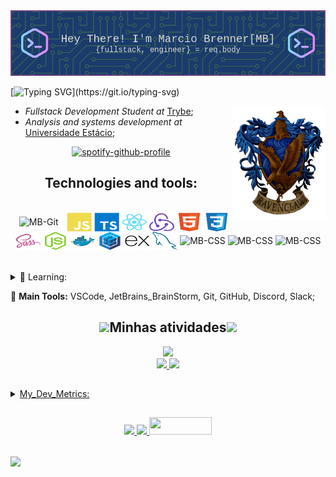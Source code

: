 <!-- <img src ="github/mario_dev.gif">  -->

<img src ="github/github-header-image(10).png">
<!-- 
gerador de banner
https://leviarista.github.io/github-profile-header-generator/ 
-->
<div>
  
  
  [![Typing SVG](https://readme-typing-svg.herokuapp.com?duration=4000&color=C229D2&lines=it's+gonna+be+LEGEN...wait4it...;...DARY!)](https://git.io/typing-svg)
  
<!-- texto em azul   -->
<!--   [![Typing SVG](https://readme-typing-svg.herokuapp.com?lines=it's+gonna+be+LEGEN...wait4it;...DARY!)](https://git.io/typing-svg) -->
  
<!--   ![Typing SVG](https://readme-typing-svg.herokuapp.com?font=Press+Start+2P&color=%235B83F7&width=800&lines=Hi+there%2C+I'm+Marcio+Brenner+AKA+%5BMB%5D) -->
<!--   editor usado para fazer o  typing 
https://readme-typing-svg.herokuapp.com/demo/
-->

</div>  

<img src ="github/raven35.png" width = "150px" align = "right">


- *Fullstack Development Student at* [Trybe](https://www.betrybe.com);
- *Analysis and systems development at* [Universidade Estácio](https://estacio.br/cursos/graduacao/analise-e-desenvolvimento-de-sistemas);


<div align="center">

  [![spotify-github-profile](https://spotify-github-profile.vercel.app/api/view?uid=mzw7qqi1vp24n4q1502af8xzg&cover_image=true&theme=novatorem&bar_color=53b14f&bar_color_cover=true)](https://spotify-github-profile.vercel.app/api/view?uid=mzw7qqi1vp24n4q1502af8xzg&redirect=true)

  </div>


##


<div align="center">
  
## Technologies and tools:
  
  <div align="center"style="display: inline_block"><br>
  <img align="center" alt="MB-Git" width="35" height="35" hspace="10"src="https://cdn.jsdelivr.net/gh/devicons/devicon/icons/git/git-original.svg" />
  <img align="center" alt="MB-Js" height="30" width="40" src="https://raw.githubusercontent.com/devicons/devicon/master/icons/javascript/javascript-plain.svg">
  <img align="center" alt="MB-Ts" height="30" width="40" src="https://raw.githubusercontent.com/devicons/devicon/master/icons/typescript/typescript-plain.svg">
  <img align="center" alt="MB-React" height="30" width="40" src="https://raw.githubusercontent.com/devicons/devicon/master/icons/react/react-original.svg">
  <img align="center" alt="MB-CSS" height="30" width="40" src="https://raw.githubusercontent.com/devicons/devicon/master/icons/redux/redux-original.svg">
  <img align="center" alt="MB-HTML" height="30" width="40" src="https://raw.githubusercontent.com/devicons/devicon/master/icons/html5/html5-original.svg">
  <img align="center" alt="MB-CSS" height="30" width="40" src="https://raw.githubusercontent.com/devicons/devicon/master/icons/css3/css3-original.svg">
  <img align="center" alt="MB-CSS" height="30" width="40" src="https://raw.githubusercontent.com/devicons/devicon/master/icons/sass/sass-original.svg">
  <img align="center" alt="MB-CSS" height="30" width="40" src="https://raw.githubusercontent.com/devicons/devicon/master/icons/nodejs/nodejs-original.svg">
  <img align="center" alt="MB-CSS" height="30" width="40" src="https://raw.githubusercontent.com/devicons/devicon/master/icons/docker/docker-original.svg">
 <img align="center" alt="MB-CSS" height="30" width="40" src="https://raw.githubusercontent.com/devicons/devicon/master/icons/sequelize/sequelize-original.svg">
  <img align="center" alt="MB-CSS" height="30" width="40" src="https://raw.githubusercontent.com/devicons/devicon/master/icons/express/express-original.svg">
 <img align="center" alt="MB-CSS" height="30" width="40" src="https://raw.githubusercontent.com/devicons/devicon/master/icons/mysql/mysql-original.svg">
 <img align="center" alt="MB-CSS" width="40" height="30" src="https://cdn.jsdelivr.net/gh/devicons/devicon/icons/mongodb/mongodb-original-wordmark.svg" />
 <img align="center" alt="MB-CSS" width="35" height="35" src="https://cdn.jsdelivr.net/gh/devicons/devicon/icons/jest/jest-plain.svg" />
 <img align="center" alt="MB-CSS" width="35" height="35" src="https://cdn.jsdelivr.net/gh/devicons/devicon/icons/mocha/mocha-plain.svg" />
 
</div> 

</div>



<br>
<br>
<details>

<summary>🌱 Learning:</summary>

<div>
  
- [x] Git & GitHub;   
- [x] HTML5;
- [x] CSS3;
- [x] Javascript;
- [x] Type Script;
- [x] ReactJS;
- [X] Redux;
- [X] Docker;
- [X] Node.js;
- [X] Sequelize; 
- [X] Express;  
- [X] SQL;
- [X] MySql;  
- [X] SASS;
- [X] Styled Component;
- [x] OutSystems (enthusiastic 😆);
- [X] MongoDB
- [ ] Python
- [ ] Algorithms and Data Structure
- [ ] Next.js
- [ ] React Native
- [ ] Flutter
  
</div>
  
</details>  

  
:school_satchel: **Main Tools:** VSCode, JetBrains_BrainStorm, Git, GitHub, Discord, Slack;

##
<h2 align="center"><img src="https://media.giphy.com/media/U4q3ag4oAN37cEodFB/giphy.gif" width="50">Minhas atividades<img src="https://media.giphy.com/media/U4q3ag4oAN37cEodFB/giphy.gif" width="50"></h2>

<div align="center">
 <a href="https://wakatime.com/@mbrennerr">
  <img src="https://github-readme-stats.vercel.app/api/wakatime?username=mbrennerr&theme=tokyonight"/>
 </a>
</div>

<div align="center">
  <a href="https://github.com/mbrennerr">
  <img height="150em" src="https://github-readme-stats.vercel.app/api?username=mbrennerr&show_icons=true&theme=tokyonight&include_all_commits=true&count_private=true"/>
  <img height="150em" src="https://github-readme-stats.vercel.app/api/top-langs/?username=mbrennerr&layout=compact&langs_count=7&theme=tokyonight"/>
</div>

  ##
  
 <details>
 
 <summary> My_Dev_Metrics: </summary>
 
  
 
 <!--START_SECTION:waka-->
 
![Code Time](http://img.shields.io/badge/Code%20Time-323%20hrs%2058%20mins-blue)
![Profile Views](http://img.shields.io/badge/Profile%20Views-2-blue)
![Lines of code](https://img.shields.io/badge/From%20Hello%20World%20I%27ve%20Written-12%20Million%20lines%20of%20code-blue)

**🐱 My GitHub Data** 

> 🏆 319 Contributions in the Year 2022
 > 
> 📦 291.9 kB Used in GitHub's Storage 
 > 
> 🚫 Not Opted to Hire
 > 
> 📜 36 Public Repositories 
 > 
> 🔑 0 Private Repositories  
 > 
**I'm a Night 🦉** 

```text
🌞 Morning    39 commits     ██░░░░░░░░░░░░░░░░░░░░░░░   8.33% 
🌆 Daytime    169 commits    █████████░░░░░░░░░░░░░░░░   36.11% 
🌃 Evening    226 commits    ████████████░░░░░░░░░░░░░   48.29% 
🌙 Night      34 commits     █░░░░░░░░░░░░░░░░░░░░░░░░   7.26%

```
📅 **I'm Most Productive on Friday** 

```text
Monday       49 commits     ██░░░░░░░░░░░░░░░░░░░░░░░   10.47% 
Tuesday      87 commits     ████░░░░░░░░░░░░░░░░░░░░░   18.59% 
Wednesday    64 commits     ███░░░░░░░░░░░░░░░░░░░░░░   13.68% 
Thursday     59 commits     ███░░░░░░░░░░░░░░░░░░░░░░   12.61% 
Friday       89 commits     ████░░░░░░░░░░░░░░░░░░░░░   19.02% 
Saturday     41 commits     ██░░░░░░░░░░░░░░░░░░░░░░░   8.76% 
Sunday       79 commits     ████░░░░░░░░░░░░░░░░░░░░░   16.88%

```


📊 **This Week I Spent My Time On** 

```text
⌚︎ Time Zone: America/Manaus

💬 Programming Languages: 
Python                   7 hrs 5 mins        █████████████████████░░░░   84.17% 
Bash                     18 mins             █░░░░░░░░░░░░░░░░░░░░░░░░   3.67% 
Docker                   17 mins             █░░░░░░░░░░░░░░░░░░░░░░░░   3.55% 
JSON                     13 mins             ░░░░░░░░░░░░░░░░░░░░░░░░░   2.62% 
XML                      11 mins             ░░░░░░░░░░░░░░░░░░░░░░░░░   2.32%

🔥 Editors: 
VS Code                  8 hrs 25 mins       █████████████████████████   100.0%

🐱‍💻 Projects: 
sd-015-b-project-job-insi5 hrs 26 mins       ████████████████░░░░░░░░░   64.58% 
sd-015-b-live-lectures   1 hr 52 mins        █████░░░░░░░░░░░░░░░░░░░░   22.28% 
sd-015-b-project-car-shop42 mins             ██░░░░░░░░░░░░░░░░░░░░░░░   8.32% 
EXERCISES                24 mins             █░░░░░░░░░░░░░░░░░░░░░░░░   4.82%

💻 Operating System: 
Linux                    8 hrs 25 mins       █████████████████████████   100.0%

```

**I Mostly Code in JavaScript** 

```text
JavaScript               18 repos            ██████████████████░░░░░░░   72.0% 
TypeScript               5 repos             █████░░░░░░░░░░░░░░░░░░░░   20.0% 
HTML                     2 repos             ██░░░░░░░░░░░░░░░░░░░░░░░   8.0%

```


**Timeline**

![Chart not found](https://raw.githubusercontent.com/mbrennerr/mbrennerr/main/charts/bar_graph.png) 


 Last Updated on 11/07/2022 18:53:26 UTC
<!--END_SECTION:waka-->
 
</details>



  
  ##
 <div align="center">
   <a href = "mailto:marciobrennerbusiness@gmail.com">
     <img src="https://img.shields.io/badge/-Gmail-%23333?style=for-the-badge&logo=gmail&logoColor=white" target="_blank">
   </a>
   <a href="https://www.linkedin.com/in/mbrennerr" target="_blank">
      <img src="https://img.shields.io/badge/-LinkedIn-%230077B5?style=for-the-badge&logo=linkedin&logoColor=white" target="_blank">
   </a> 
   <a href="https://mbrennerr.vercel.app/">
    <img src="https://img.shields.io/static/v1?&label=Portfolio&message=site&color=green&style=for-the-badge" height=28 width=100/>
   </a>
 </div>
    
  ##
   <img src="https://www.codewars.com/users/mbrennerr/badges/micro" align = "center" />
    
   

   
  


<!--
**mbrennerr/mbrennerr** is a ✨ _special_ ✨ repository because its `README.md` (this file) appears on your GitHub profile.

Here are some ideas to get you started:

- 🔭 I’m currently working on ...
- 🌱 I’m currently learning ...
- 👯 I’m looking to collaborate on ...
- 🤔 I’m looking for help with ...
- 💬 Ask me about ...
- 📫 How to reach me: ...
- 😄 Pronouns: ...
- ⚡ Fun fact: ...
-->
